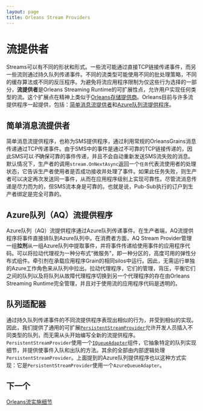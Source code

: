 ```yaml
---
layout: page
title: Orleans Stream Providers
---
```


# 流提供者

Streams可以有不同的形状和形式。一些流可能通过直接TCP链接传递事件，而另一些流则通过持久队列传递事件。不同的流类型可能使用不同的批处理策略，不同的缓存算法或不同的反压程序。为避免将流应用程序限制为仅这些行为选择的一部分，**流提供者**是Orleans Streaming Runtime的可扩展性点，允许用户实现任何类型的流。这个扩展点在精神上类似于[Orleans存储提供商](https://github.com/dotnet/orleans/wiki/Custom%20Storage%20Providers)。Orleans目前与许多流提供程序一起提供，包括：[简单消息流提供者](https://github.com/dotnet/orleans/blob/master/src/Orleans.Core/Streams/SimpleMessageStream/SimpleMessageStreamProvider.cs)和[Azure队列流提供程序](https://github.com/dotnet/orleans/tree/master/src/Azure/Orleans.Streaming.AzureStorage/Providers/Streams/AzureQueue)。

## 简单消息流提供者

简单消息流提供程序，也称为SMS提供程序，通过利用常规的OrleansGrains消息传递通过TCP传递事件。由于SMS中的事件是通过不可靠的TCP链接传递的，因此SMS可以*不*确保可靠的事件传递，并且不会自动重新发送SMS流失败的消息。默认情况下，生产者的调用`stream.OnNextAsync`返回一个`任务`代表流使用者的处理状态，它告诉生产者使用者是否成功接收并处理了事件。如果此任务失败，则生产者可以决定再次发送同一事件，从而在应用程序级别上实现可靠性。尽管流消息传递是尽力而为的，但SMS流本身是可靠的。也就是说，Pub-Sub执行的订户到生产者绑定是完全可靠的。

## Azure队列（AQ）流提供程序

Azure队列（AQ）流提供程序通过Azure队列传递事件。在生产者端，AQ流提供程序将事件直接排队到Azure队列中。在消费者方面，AQ Stream Provider管理一组**拉剂**从一组Azure队列中提取事件，并将事件传递给使用事件的应用程序代码。可以将拉动代理视为一种分布式“微服务”，即一种分区的，高度可用的弹性分布式组件。牵引剂在承载应用程序Grain的相同silos中运行。因此，无需运行单独的Azure工作角色来从队列中拉出。拉动代理程序，它们的管理，背压，平衡它们之间的队列以及将队列从故障代理程序切换到另一个代理程序的存在由Orleans Streaming Runtime完全管理，并且对于使用流的应用程序代码是透明的。

## 队列适配器

通过持久队列传递事件的不同流提供程序表现出相似的行为，并受到相似的实现。因此，我们提供了通用的可扩展[`PersistentStreamProvider`](https://github.com/dotnet/orleans/blob/master/src/Orleans.Core/Streams/PersistentStreams/PersistentStreamProvider.cs)允许开发人员插入不同类型的队列，而无需从头开始编写全新的流提供程序。`PersistentStreamProvider`使用一个[`IQueueAdapter`](https://github.com/dotnet/orleans/blob/master/src/Orleans.Core/Streams/QueueAdapters/IQueueAdapter.cs)组件，它抽象特定的队列实现细节，并提供使事件入队和出队的方法。其余的全部由内部逻辑处理`PersistentStreamProvider`。上面提到的Azure队列提供程序也以这种方式实现：它是`PersistentStreamProvider`使用一个`AzureQueueAdapter`。

## 下一个

[Orleans流实施细节](../implementation/streams_implementation.md)
